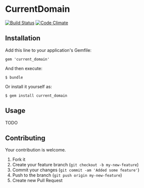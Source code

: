 # CurrentDomain

[![Build Status](https://travis-ci.org/andrewgr/current_domain.png)](https://travis-ci.org/andrewgr/current_domain)
[![Code Climate](https://codeclimate.com/github/andrewgr/current_domain/badges/gpa.svg)](https://codeclimate.com/github/andrewgr/current_domain)

## Installation

Add this line to your application's Gemfile:

    gem 'current_domain'

And then execute:

    $ bundle

Or install it yourself as:

    $ gem install current_domain

## Usage

TODO

## Contributing

Your contribution is welcome.

1. Fork it
2. Create your feature branch (`git checkout -b my-new-feature`)
3. Commit your changes (`git commit -am 'Added some feature'`)
4. Push to the branch (`git push origin my-new-feature`)
5. Create new Pull Request
